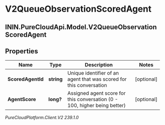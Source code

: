 # V2QueueObservationScoredAgent

## ININ.PureCloudApi.Model.V2QueueObservationScoredAgent

## Properties

|Name | Type | Description | Notes|
|------------ | ------------- | ------------- | -------------|
| **ScoredAgentId** | **string** | Unique identifier of an agent that was scored for this conversation | [optional] |
| **AgentScore** | **long?** | Assigned agent score for this conversation (0 - 100, higher being better) | [optional] |



_PureCloudPlatform.Client.V2 239.1.0_

